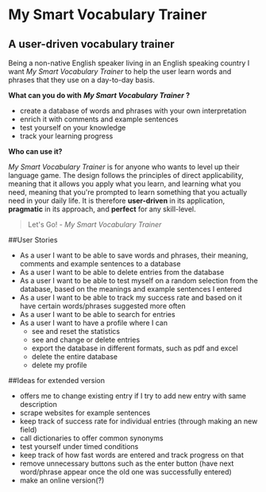 # My Smart Vocabulary Trainer

## A user-driven vocabulary trainer


Being a non-native English speaker living in an English speaking
country I want *My Smart Vocabulary Trainer* to help the user learn words and phrases that they use on a day-to-day basis.
  
**What can you do with** ***My Smart Vocabulary Trainer*** **?**
-  create a database of words and phrases with your own interpretation  
-  enrich it with comments and example sentences
-  test yourself on your knowledge 
-  track your learning progress 

**Who can use it?**

*My Smart Vocabulary Trainer* is for anyone who wants to level up their 
language game. The design follows the principles of direct applicability, meaning that it allows you apply what you learn, and
learning what you need, meaning that you're prompted to learn something that you actually need in your daily life.
It is therefore **user-driven** in its application, **pragmatic** in its approach, and **perfect** for any skill-level.

> Let's Go! - *My Smart Vocabulary Trainer*
 
##User Stories
- As a user I want to be able to save words and phrases, their meaning, comments and example sentences to a database
- As a user I want to be able to delete entries from the database
- As a user I want to be able to test myself on a random selection from the database, based on the meanings and 
example sentences I entered
- As a user I want to be able to track my success rate and based on it have certain words/phrases suggested more often
- As a user I want to be able to search for entries
- As a user I want to have a profile where I can 
    - see and reset the statistics
    - see and change or delete entries
    - export the database in different formats, such as pdf and excel
    - delete the entire database
    - delete my profile
    
##Ideas for extended version
- offers me to change existing entry if I try to add new entry with same description
- scrape websites for example sentences
- keep track of success rate for individual entries (through making an new field)
- call dictionaries to offer common synonyms
- test yourself under timed conditions
- keep track of how fast words are entered and track progress on that
- remove unnecessary buttons such as the enter button (have next word/phrase appear once the old 
one was successfully entered)
- make an online version(?)